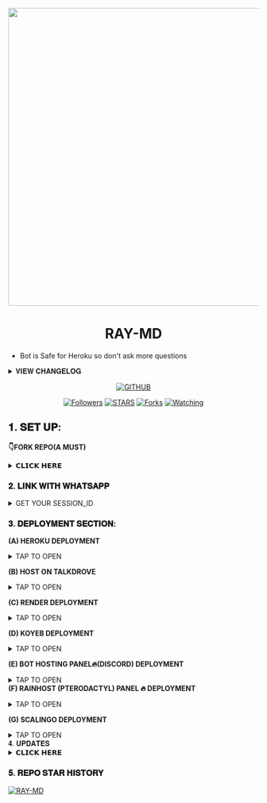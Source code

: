 
  <a><img src='https://i.ibb.co/DQtjsNY/file-2835.jpg' width='600px'/></a>
<h1 align="center"> RAY-MD </h1>


- Bot is Safe for Heroku so don't ask more questions


<details>
<summary>𝐕𝐈𝐄𝐖 𝐂𝐇𝐀𝐍𝐆𝐄𝐋𝐎𝐆</summary>
  
- 𝑨𝒍𝒍 𝑫𝒐𝒘𝒏𝒍𝒐𝒂𝒅𝒆𝒓𝒔 𝑭𝒊𝒙𝒆𝒅 𝒂𝒏𝒅 𝒂𝒓𝒆 𝑾𝒐𝒓𝒌𝒊𝒏𝒈🔥.
- 𝑶𝒗𝒆𝒓𝒂𝒍 𝑷𝒆𝒓𝒇𝒐𝒓𝒎𝒂𝒏𝒄𝒆 𝑰𝒎𝒑𝒓𝒐𝒗𝒆𝒎𝒆𝒏𝒕𝒔🤫.
- Deprecated Buttoned Commands so everything is fine.

</details>

  <p align="center">
<a href="https://github.com/raymondfanuel"><img title="GITHUB" src="https://img.shields.io/badge/GITHUB-RAYMOND TECH-red.svg?style=for-the-badge&logo=github"></a>
<p/>
<p align="center">
<a href="https://github.com/raymondfanuel?tab=followers"><img title="Followers" src="https://img.shields.io/github/followers/raymondfanuel?label=Followers&style=social"></a>
<a href="https://github.com/raymondfanuel/RAY-MD/stargazers/"><img title="STARS" src="https://img.shields.io/github/stars/raymondfanuel/RAY-MD?&style=social"></a>
<a href="https://github.com/raymondfanuel/RAY-MD/network/members"><img title="Forks" src="https://img.shields.io/github/forks/raymondfanuel/RAY-MD?style=social"></a>
<a href="https://github.com/raymondfanuel/RAY-MD/watchers"><img title="Watching" src="https://img.shields.io/github/watchers/raymondfanuel/RAY-MD?label=Watching&style=social"></a>

  
## 𝟏. 𝐒𝐄𝐓 𝐔𝐏:

**👇FORK REPO(A MUST)**
<details>
<summary>𝗖𝗟𝗜𝗖𝗞 𝗛𝗘𝗥𝗘</summary>
  
- This is essential for you to obtain your own safe forked deployable repo especially heroku users.

<a href="https://github.com/raymondfanuel/RAY-MD/fork"><img src="https://img.shields.io/badge/CLICK%20HERE-purple" alt="FORK GIFTED-MD" width="150"></a>
</details>


### 𝟐. 𝐋𝐈𝐍𝐊 𝐖𝐈𝐓𝐇 𝐖𝐇𝐀𝐓𝐒𝐀𝐏𝐏

<details>
<summary>GET YOUR SESSION_ID</summary>
<a href="https://session.giftedtech.my.id"><img src="https://img.shields.io/badge/CLICK%20HERE-green" alt="Pairing Code" width="150"></a>

- Session ID must start with **Gifted~** and is 15 characters in length.
</details>

### 𝟑. 𝐃𝐄𝐏𝐋𝐎𝐘𝐌𝐄𝐍𝐓 𝐒𝐄𝐂𝐓𝐈𝐎𝐍:
**(A) HEROKU DEPLOYMENT**

<details>
<summary>TAP TO OPEN</summary>
<a href="https://signup.heroku.com/login"><img src="https://img.shields.io/badge/HEROKU%20SIGNUP-white" alt="Pairing Code" width="150"></a>
  
<a href="https://session.giftedtech.my.id/auth"><img src="https://img.shields.io/badge/DEPLOY%20NOW-red" alt="Deploy Gifted" width="150"></a>
</details>



**(B) HOST ON TALKDROVE**
<details>
<summary>TAP TO OPEN</summary>
<a href="https://host.talkdrove.com/signup?ref=L8QZZHYP"><img src="https://img.shields.io/badge/TALKDROVE%20SIGNUP-green" alt="TalkDrove" width="150"></a>

<a href="https://youtu.be/PCqq34PJkAA?feature=shared"><img src="https://img.shields.io/badge/WATCH%20TUTORIAL-red" alt="TalkDrove Tutorial" width="150"></a>
</details>

**(C) RENDER DEPLOYMENT**
<details>
<summary>TAP TO OPEN</summary>
<a href="https://dashboard.render.com/signup"><img src="https://img.shields.io/badge/RENDER%20SIGNUP-green" alt="Render" width="150"></a>

<a href="https://youtu.be/TVu8CQPPliM?feature=shared"><img src="https://img.shields.io/badge/WATCH%20TUTORIAL-red" alt="Render Tutorial" width="150"></a>
</details>

**(D) KOYEB DEPLOYMENT**
<details>
<summary>TAP TO OPEN</summary>
<a href="https://app.koyeb.com/auth/signup"><img src="https://img.shields.io/badge/KOYEB%20SIGNUP-purple" alt="Koyeb" width="150"></a>

<a href="https://app.koyeb.com/services/deploy/?type=git&repository=github.com%2Fmouricedevs%2Fgifted&branch=main&name=gifted-md&builder=dockerfile&env%5BAUTO_BLOCK=false%5D=&env%5BSESSION_ID%5D=your%20sessionid%20here&env%5BMODE%5D=private&env=%5BAUTO_READ%5D%3Dfalse&env%5BAUTO_READ_STATUS%5D=true"><img src="https://img.shields.io/badge/DEPLOY%20NOW-black" alt="Koyeb Tutorial" width="150"></a>
</details>

**(E) BOT HOSTING PANEL🔥(DISCORD) DEPLOYMENT**
<details>
<summary>TAP TO OPEN</summary>
<a href="https://codes.giftedtech.my.id/download/gifted-main.zip"><img src="https://img.shields.io/badge/DOWNLOAD%20FILES-yellow" alt="Rainhost Files" width="150"></a>
  
<a href="https://bot-hosting.net/?aff=1259151615210819614"><img src="https://img.shields.io/badge/SIGNUP%20&%20DEPLOY-gold" alt="Scalingo Deploy" width="150"></a>
</details


**(F) RAINHOST (PTERODACTYL) PANEL 🔥 DEPLOYMENT**
<details>
<summary>TAP TO OPEN</summary>
<a href="https://dash.rainxzet.com"><img src="https://img.shields.io/badge/RAINHOST%20SIGNUP-green" alt="Rainhost" width="150"></a>
<a href="https://codes.giftedtech.my.id/download/gifted-main.zip"><img src="https://img.shields.io/badge/DOWNLOAD%20FILES-yellow" alt="Rainhost Files" width="150"></a>
<a href="https://youtu.be/8YpaGQQN_x4"><img src="https://img.shields.io/badge/WATCH%20TUTORIAL-white" alt="Rainhost Tutorial" width="150"></a>
</details>


**(G) SCALINGO DEPLOYMENT**
<details>
<summary>TAP TO OPEN</summary>
<a href="https://scalingo.com/"><img src="https://img.shields.io/badge/SIGNUP%20&%20DEPLOY-gold" alt="Scalingo Deploy" width="150"></a>
</details


### 𝟒. 𝐔𝐏𝐃𝐀𝐓𝐄𝐒 

<details>
<summary>𝗖𝗟𝗜𝗖𝗞 𝗛𝗘𝗥𝗘</summary>
  
- **Join [WHATSAPP CHANNEL](https://whatsapp.com/channel/0029VaYauR9ISTkHTj4xvi1l) for Daily Updates.**
</details>

### 𝟓. 𝐑𝐄𝐏𝐎 𝐒𝐓𝐀𝐑 𝐇𝐈𝐒𝐓𝐎𝐑𝐘 

[![RAY-MD](https://api.star-history.com/svg?repos=raymondfanuel&type=Timeline)](#)


